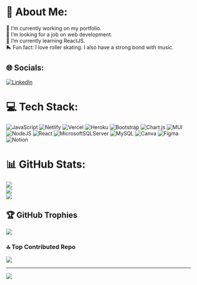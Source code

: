 # 💫 About Me:
🔭 I’m currently working on my portfolio.<br>🤝 I’m looking for a job on web development.<br>🌱 I’m currently learning ReactJS.<br>🛼 Fun fact: I love roller skating. I also have a strong bond with music.

## 🌐 Socials:
[![LinkedIn](https://img.shields.io/badge/LinkedIn-%230077B5.svg?logo=linkedin&logoColor=white)](https://linkedin.com/in/https://www.linkedin.com/in/sofi-alvarado/) 

# 💻 Tech Stack:
![JavaScript](https://img.shields.io/badge/javascript-%23323330.svg?style=flat&logo=javascript&logoColor=%23F7DF1E) ![Netlify](https://img.shields.io/badge/netlify-%23000000.svg?style=flat&logo=netlify&logoColor=#00C7B7) ![Vercel](https://img.shields.io/badge/vercel-%23000000.svg?style=flat&logo=vercel&logoColor=white) ![Heroku](https://img.shields.io/badge/heroku-%23430098.svg?style=flat&logo=heroku&logoColor=white) ![Bootstrap](https://img.shields.io/badge/bootstrap-%23563D7C.svg?style=flat&logo=bootstrap&logoColor=white) ![Chart.js](https://img.shields.io/badge/chart.js-F5788D.svg?style=flat&logo=chart.js&logoColor=white) ![MUI](https://img.shields.io/badge/MUI-%230081CB.svg?style=flat&logo=material-ui&logoColor=white) ![NodeJS](https://img.shields.io/badge/node.js-6DA55F?style=flat&logo=node.js&logoColor=white) ![React](https://img.shields.io/badge/react-%2320232a.svg?style=flat&logo=react&logoColor=%2361DAFB) ![MicrosoftSQLServer](https://img.shields.io/badge/Microsoft%20SQL%20Sever-CC2927?style=flat&logo=microsoft%20sql%20server&logoColor=white) ![MySQL](https://img.shields.io/badge/mysql-%2300f.svg?style=flat&logo=mysql&logoColor=white) ![Canva](https://img.shields.io/badge/Canva-%2300C4CC.svg?style=flat&logo=Canva&logoColor=white) 	![Figma](https://img.shields.io/badge/figma-%23F24E1E.svg?style=flat&logo=figma&logoColor=white) ![Notion](https://img.shields.io/badge/Notion-%23000000.svg?style=flat&logo=notion&logoColor=white)
# 📊 GitHub Stats:
![](https://github-readme-stats.vercel.app/api?username=sofi-alvarado&theme=tokyonight&hide_border=false&include_all_commits=false&count_private=true)<br/>
![](https://github-readme-streak-stats.herokuapp.com/?user=sofi-alvarado&theme=tokyonight&hide_border=false)<br/>
![](https://github-readme-stats.vercel.app/api/top-langs/?username=sofi-alvarado&theme=tokyonight&hide_border=false&include_all_commits=false&count_private=true&layout=compact)

## 🏆 GitHub Trophies
![](https://github-profile-trophy.vercel.app/?username=sofi-alvarado&theme=tokyonight&no-frame=false&no-bg=false&margin-w=4)

### 🔝 Top Contributed Repo
![](https://github-contributor-stats.vercel.app/api?username=sofi-alvarado&limit=5&theme=tokyonight&combine_all_yearly_contributions=true)

---
[![](https://visitcount.itsvg.in/api?id=sofi-alvarado&icon=0&color=0)](https://visitcount.itsvg.in)

<!-- Proudly created with GPRM ( https://gprm.itsvg.in ) -->
